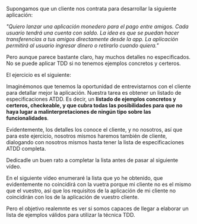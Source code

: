 Supongamos que un cliente nos contrata para desarrollar la siguiente aplicación:

*"Quiero lanzar una aplicación monedero para el pago entre amigos. Cada usuario tendrá una cuenta con saldo. 
La idea es que se puedan hacer transferencias a tus amigos directamente desde la app. La aplicación permitirá 
al usuario ingresar dinero o retirarlo cuando quiera."*

Pero aunque parece bastante claro, hay muchos detalles no especificados. No se puede aplicar TDD si no tenemos ejemplos
concretos y certeros. 

El ejercicio es el siguiente: 

Imaginémonos que tenemos la oportunidad de entrevistarnos con el cliente para detallar mejor la aplicación.
Nuestra tarea es obtener un listado de especificaciones ATDD. Es decir, un **listado de 
ejemplos concretos y certeros, checkeable, y que cubra todas las posibilidades 
para que no haya lugar a malinterpretaciones de ningún tipo sobre las funcionalidades**.

Evidentemente, los detalles los conoce el cliente, y no nosotros, así que para este 
ejercicio, nosotros mismos haremos también de cliente, dialogando con nosotros mismos 
hasta tener la lista de especificaciones ATDD completa.

Dedicadle un buen rato a completar la lista antes de pasar al siguiente vídeo.

En el siguiente vídeo enumeraré la lista que yo he obtenido, que evidentemente 
no coincidirá con la vuetra porque mi cliente no es el mismo que el vuestro, así 
que los requisitos de la aplicación de mi cliente no coincidirán con los de la 
aplicación de vuestro cliente.

Pero el objetivo realemnte es ver si somos capaces de llegar a elaborar un lista de ejemplos
válidos para utilizar la técnica TDD.

